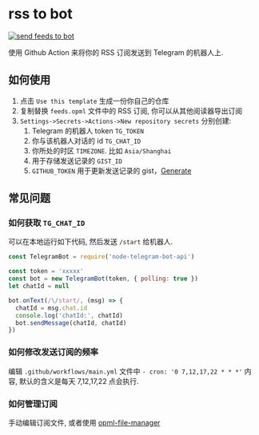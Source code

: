# rss to bot

[![send feeds to bot](https://github.com/hyoban/rss-to-bot/actions/workflows/main.yml/badge.svg)](https://github.com/hyoban/rss-to-bot/actions/workflows/main.yml)

使用 Github Action 来将你的 RSS 订阅发送到 Telegram 的机器人上.

## 如何使用

1. 点击 `Use this template` 生成一份你自己的仓库
2. 复制替换 `feeds.opml` 文件中的 RSS 订阅, 你可以从其他阅读器导出订阅
3. `Settings->Secrets->Actions->New repository secrets` 分别创建:
    1. Telegram 的机器人 token `TG_TOKEN`
    2. 你与该机器人对话的 id `TG_CHAT_ID`
    3. 你所处的时区 `TIMEZONE`. 比如 `Asia/Shanghai`
    4. 用于存储发送记录的 `GIST_ID`
    5. `GITHUB_TOKEN` 用于更新发送记录的 gist，[Generate](https://github.com/settings/tokens/new?scopes=gist)

## 常见问题

### 如何获取 `TG_CHAT_ID`

可以在本地运行如下代码, 然后发送 `/start` 给机器人.

```js
const TelegramBot = require('node-telegram-bot-api')

const token = 'xxxxx'
const bot = new TelegramBot(token, { polling: true })
let chatId = null

bot.onText(/\/start/, (msg) => {
  chatId = msg.chat.id
  console.log('chatId:', chatId)
  bot.sendMessage(chatId, chatId)
})
```

### 如何修改发送订阅的频率

编辑 `.github/workflows/main.yml` 文件中 `- cron: '0 7,12,17,22 * * *'` 内容, 默认的含义是每天 7,12,17,22 点会执行.


### 如何管理订阅

手动编辑订阅文件, 或者使用 [opml-file-manager](./packages/opml-file-manager/README.md)
